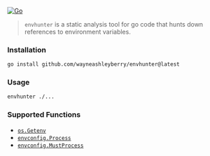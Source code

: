 [![Go](https://github.com/wayneashleyberry/envhunter/actions/workflows/go.yml/badge.svg)](https://github.com/wayneashleyberry/envhunter/actions/workflows/go.yml)

> `envhunter` is a static analysis tool for go code that hunts down references to environment variables.

### Installation

```sh
go install github.com/wayneashleyberry/envhunter@latest
```

### Usage

```sh
envhunter ./...
```

### Supported Functions

- [`os.Getenv`](https://pkg.go.dev/os#Getenv)
- [`envconfig.Process`](https://pkg.go.dev/github.com/kelseyhightower/envconfig#Process)
- [`envconfig.MustProcess`](https://pkg.go.dev/github.com/kelseyhightower/envconfig#MustProcess)
